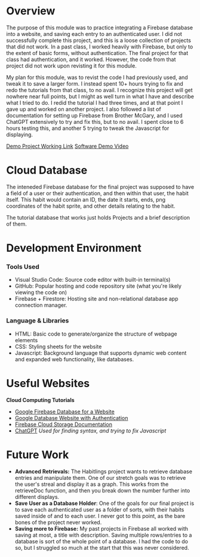 # Overview

The purpose of this module was to practice integrating a Firebase database into a website, and saving each entry to an authenticated user. I did not successfully complete this project, and this is a loose collection of projects that did not work. In a past class, I worked heavily with Firebase, but only to the extent of basic forms, without authentication. The final project for that class had authentication, and it worked. However, the code from that project did not work upon revisting it for this module. 

My plan for this module, was to revist the code I had previously used, and tweak it to save a larger form. I instead spent 10+ hours trying to fix and redo the tutorials from that class, to no avail. I recognize this project will get nowhere near full points, but I might as well turn in what I have and describe what I tried to do. I redid the tutorial I had three times, and at that point I gave up and worked on another project. I also followed a list of documentation for setting up Firebase from Brother McGary, and I used ChatGPT extensively to try and fix this, but to no avail. I spent close to 6 hours testing this, and another 5 trying to tweak the Javascript for displaying.


[Demo Project Working Link](https://workinghabitdemo.web.app./projects.html)
[Software Demo Video](http://youtube.link.goes.here)

# Cloud Database
The inteneded Firebase database for the final project was supposed to have a field of a user or their authentication, and then within that user, the habit itself. This habit would contain an ID, the date it starts, ends, png coordinates of the habit sprite, and other details relating to the habit.

The tutorial database that works just holds Projects and a brief description of them.



# Development Environment

### Tools Used
- Visual Studio Code: Source code editor with built-in terminal(s)
- GitHub: Popular hosting and code repository site (what you're likely viewing the code on)
- Firebase + Firestore: Hosting site and non-relational database app connection manager.

### Language & Libraries
- HTML: Basic code to generate/organize the structure of webpage elements
- CSS: Styling sheets for the website
- Javascript: Background language that supports dynamic web content and expanded web functionality, like databases.


# Useful Websites

**Cloud Computing Tutorials**

- [Google Firebase Database for a Website](https://byui-cloud.github.io/itm101-course/week05/assignment-instructions.html)
- [Google Database Website with Authentication](https://byui-cloud.github.io/itm101-course/week06/assignment-instructions.html)
- [Firebase Cloud Storage Documentation](https://firebase.google.com/docs/firestore/manage-data/structure-data)
- [ChatGPT](chatgpt.com) *Used for finding syntax, and trying to fix Javascript*

# Future Work


- **Advanced Retrievals:** The Habitlings project wants to retrieve database entries and manipulate them. One of our stretch goals was to retrieve the user's streal and display it as a graph. This works from the retrieveDoc function, and then you break down the number further into different displays.
- **Save User as a Database Holder**: One of the goals for our final project is to save each authenticated user as a folder of sorts, with their habits saved inside of and to each user. I never got to this point, as the bare bones of the project never worked.
- **Saving more to Firebase:** My past projects in Firebase all worked with saving at most, a title with description. Saving multiple rows/entries to a database is sort of the whole point of a database. I had the code to do so, but I struggled so much at the start that this was never considered.
